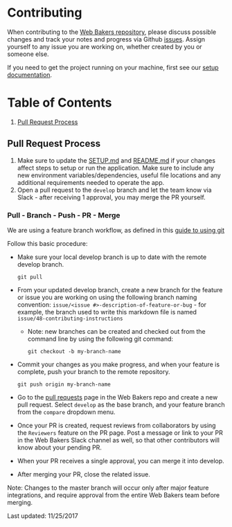# Contributing

When contributing to the [Web Bakers repository](https://github.com/Web-Bakers/web-bakers), please discuss possible changes and track your notes and progress via Github [issues](https://github.com/Web-Bakers/web-bakers/issues).  Assign yourself to any issue you are working on, whether created by you or someone else.

If you need to get the project running on your machine, first see our [setup documentation](https://github.com/Web-Bakers/web-bakers/blob/develop/SETUP.md).

# Table of Contents
1. [Pull Request Process](#pull-request-process)

## Pull Request Process

1. Make sure to update the [SETUP.md](https://github.com/Web-Bakers/web-bakers/blob/develop/SETUP.md) and [README.md](https://github.com/Web-Bakers/web-bakers/blob/develop/README.md) if your changes affect steps to setup or run the application.  Make sure to include any new environment variables/dependencies, useful file locations and any additional requirements needed to operate the app.
2. Open a pull request to the `develop` branch and let the team know via Slack - after receiving 1 approval, you may merge the PR yourself.  

### Pull - Branch - Push - PR - Merge

We are using a feature branch workflow, as defined in this [guide to using git](https://medium.com/@francesco.agnoletto/how-to-not-f-up-your-local-files-with-git-part-1-e0756c88fd3c) 

Follow this basic procedure:

- Make sure your local develop branch is up to date with the remote develop branch.

    ```
    git pull
    ```
- From your updated develop branch, create a new branch for the feature or issue you are working on using the following branch naming convention: `issue/<issue #>-description-of-feature-or-bug` - for example, the branch used to write this markdown file is named `issue/48-contributing-instructions`

    - Note: new branches can be created and checked out from the command line by using the following git command:
        ```
        git checkout -b my-branch-name
        ```
- Commit your changes as you make progress, and when your feature is complete, push your branch to the remote repository.

    ```
    git push origin my-branch-name
    ```
- Go to the [pull requests](https://github.com/Web-Bakers/web-bakers/pulls) page in the Web Bakers repo and create a new pull request.  Select `develop` as the base branch, and your feature branch from the `compare` dropdown menu. 
- Once your PR is created, request reviews from collaborators by using the `Reviewers` feature on the PR page.  Post a message or link to your PR in the Web Bakers Slack channel as well, so that other contributors will know about your pending PR.
- When your PR receives a single approval, you can merge it into develop.
- After merging your PR, close the related issue.

Note: Changes to the master branch will occur only after major feature integrations, and require approval from the entire Web Bakers team before merging.

Last updated: 11/25/2017